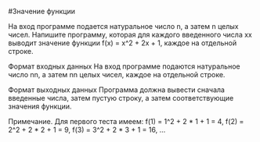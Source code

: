 #Значение функции

На вход программе подается натуральное число n, а затем n целых чисел. Напишите программу, которая для каждого введенного 
числа xx выводит значение функции f(x) = x^2 + 2x + 1, каждое на отдельной строке.

Формат входных данных
На вход программе подаются натуральное число nn, а затем nn целых чисел, каждое на отдельной строке.

Формат выходных данных
Программа должна вывести сначала введенные числа, затем пустую строку, а затем соответствующие значения функции.

Примечание. Для первого теста имеем:
f(1) = 1^2 + 2 * 1 + 1 = 4, f(2) = 2^2 + 2 * 2 + 1 = 9, f(3) = 3^2 + 2 * 3 + 1 = 16, …